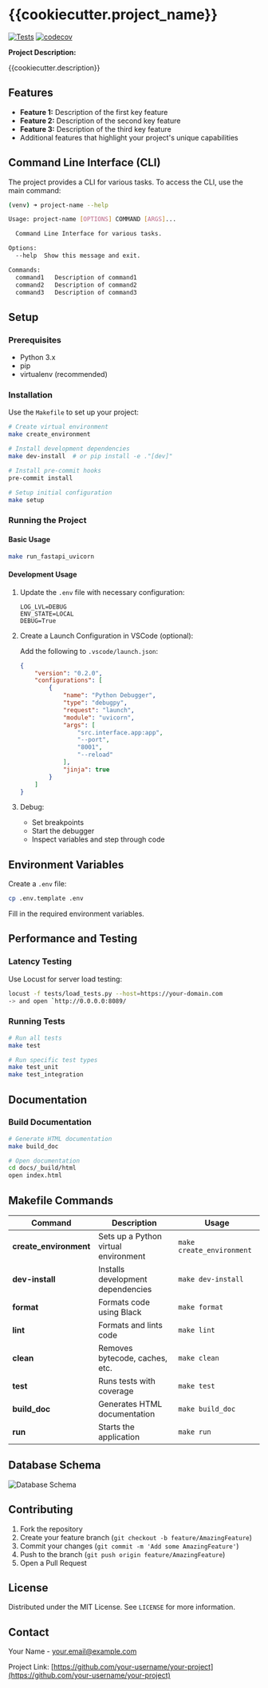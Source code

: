 {{cookiecutter.project_name}}
==============================

[![Tests](https://github.com/your-username/your-project/actions/workflows/python-test.yml/badge.svg)](https://github.com/your-username/your-project/actions/workflows/python-test.yml) [![codecov](https://codecov.io/gh/your-username/your-project/graph/badge.svg)](https://codecov.io/gh/your-username/your-project)

**Project Description:**

{{cookiecutter.description}}

## Features

- **Feature 1:** Description of the first key feature
- **Feature 2:** Description of the second key feature
- **Feature 3:** Description of the third key feature
- Additional features that highlight your project's unique capabilities

## Command Line Interface (CLI)

The project provides a CLI for various tasks. To access the CLI, use the main command:

```bash
(venv) ➜ project-name --help

Usage: project-name [OPTIONS] COMMAND [ARGS]...

  Command Line Interface for various tasks.

Options:
  --help  Show this message and exit.

Commands:
  command1   Description of command1
  command2   Description of command2
  command3   Description of command3
```

## Setup

### Prerequisites
- Python 3.x
- pip
- virtualenv (recommended)

### Installation

Use the `Makefile` to set up your project:

```bash
# Create virtual environment
make create_environment

# Install development dependencies
make dev-install  # or pip install -e ."[dev]"

# Install pre-commit hooks
pre-commit install

# Setup initial configuration
make setup
```

### Running the Project

#### Basic Usage

```bash
make run_fastapi_uvicorn
```

#### Development Usage

1. Update the `.env` file with necessary configuration:

   ```env
   LOG_LVL=DEBUG
   ENV_STATE=LOCAL
   DEBUG=True
   ```

2. Create a Launch Configuration in VSCode (optional):

   Add the following to `.vscode/launch.json`:

   ```json
   {
       "version": "0.2.0",
       "configurations": [
           {
               "name": "Python Debugger",
               "type": "debugpy",
               "request": "launch",
               "module": "uvicorn",
               "args": [
                   "src.interface.app:app",
                   "--port",
                   "8001",
                   "--reload"
               ],
               "jinja": true
           }
       ]
   }
   ```

3. Debug:
   - Set breakpoints
   - Start the debugger
   - Inspect variables and step through code

## Environment Variables

Create a `.env` file:

```bash
cp .env.template .env
```

Fill in the required environment variables.

## Performance and Testing

### Latency Testing

Use Locust for server load testing:

```bash
locust -f tests/load_tests.py --host=https://your-domain.com
-> and open `http://0.0.0.0:8089/
```

### Running Tests

```bash
# Run all tests
make test

# Run specific test types
make test_unit
make test_integration
```

## Documentation

### Build Documentation

```bash
# Generate HTML documentation
make build_doc

# Open documentation
cd docs/_build/html
open index.html
```

## Makefile Commands

| **Command**                | **Description**                        | **Usage**                     |
|----------------------------|----------------------------------------|-------------------------------|
| **create_environment**     | Sets up a Python virtual environment   | `make create_environment`     |
| **dev-install**            | Installs development dependencies      | `make dev-install`            |
| **format**                 | Formats code using Black               | `make format`                 |
| **lint**                   | Formats and lints code                 | `make lint`                   |
| **clean**                  | Removes bytecode, caches, etc.         | `make clean`                  |
| **test**                   | Runs tests with coverage               | `make test`                   |
| **build_doc**              | Generates HTML documentation           | `make build_doc`              |
| **run**                    | Starts the application                 | `make run`                    |

## Database Schema
![Database Schema](reports/database_schema.png)

## Contributing

1. Fork the repository
2. Create your feature branch (`git checkout -b feature/AmazingFeature`)
3. Commit your changes (`git commit -m 'Add some AmazingFeature'`)
4. Push to the branch (`git push origin feature/AmazingFeature`)
5. Open a Pull Request

## License

Distributed under the MIT License. See `LICENSE` for more information.

## Contact

Your Name - your.email@example.com

Project Link: [https://github.com/your-username/your-project](https://github.com/your-username/your-project)
